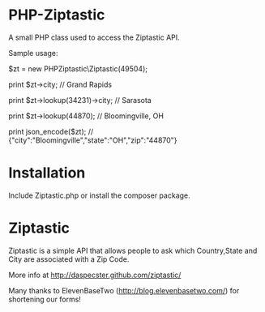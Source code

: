 PHP-Ziptastic
=============

A small PHP class used to access the Ziptastic API.

Sample usage:

$zt = new PHPZiptastic\Ziptastic(49504);

print $zt->city; // Grand Rapids

print $zt->lookup(34231)->city; // Sarasota

print $zt->lookup(44870); // Bloomingville, OH

print json_encode($zt); // {"city":"Bloomingville","state":"OH","zip":"44870"}

Installation
=============

Include Ziptastic.php or install the composer package.

Ziptastic
=============
Ziptastic is a simple API that allows people to ask which Country,State and City are associated with a Zip Code.

More info at http://daspecster.github.com/ziptastic/

Many thanks to ElevenBaseTwo (http://blog.elevenbasetwo.com/) for shortening our forms!
